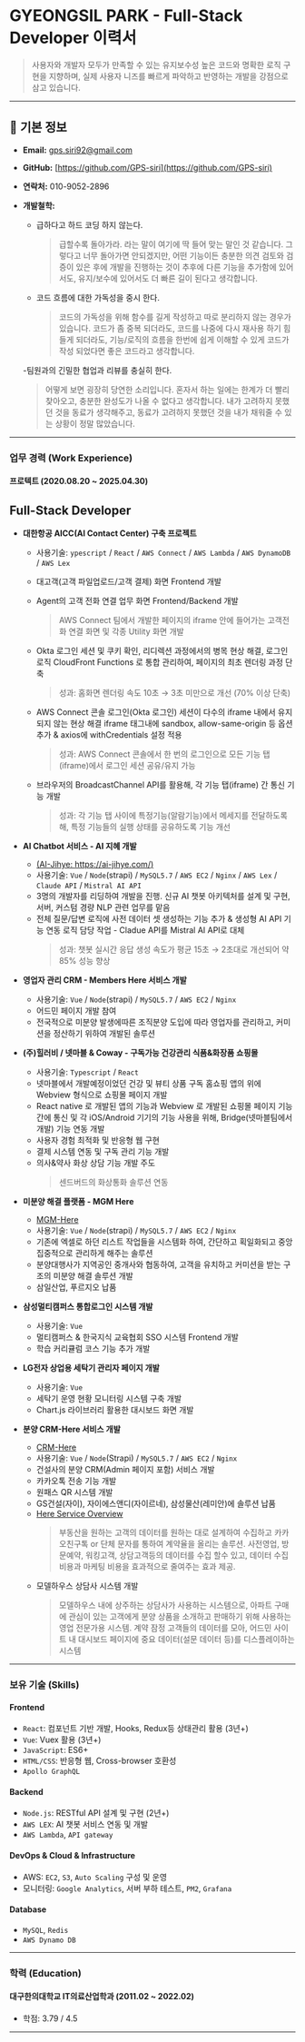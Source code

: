# GYEONGSIL PARK - Full-Stack Developer 이력서

> 사용자와 개발자 모두가 만족할 수 있는 유지보수성 높은 코드와 명확한 로직 구현을 지향하며, 실제 사용자 니즈를 빠르게 파악하고 반영하는 개발을 강점으로 삼고 있습니다.

---

## 👤 **기본 정보**

- **Email:** [gps.siri92@gmail.com](mailto:gps.siri92@gmail.com)
- **GitHub:** [https://github.com/GPS-siri](https://github.com/GPS-siri)
- **연락처:** 010-9052-2896

- **개발철학:**

  - 급하다고 하드 코딩 하지 않는다.

    > 급할수록 돌아가라. 라는 말이 여기에 딱 들어 맞는 말인 것 같습니다. 그렇다고 너무 돌아가면 안되겠지만, 어떤 기능이든 충분한 의견 검토와 검증이 있은 후에 개발을 진행하는 것이 추후에 다른 기능을 추가함에 있어서도, 유지/보수에 있어서도 더 빠른 길이 된다고 생각합니다.

  - 코드 흐름에 대한 가독성을 중시 한다.
    > 코드의 가독성을 위해 함수를 길게 작성하고 따로 분리하지 않는 경우가 있습니다. 코드가 좀 중복 되더라도, 코드를 나중에 다시 재사용 하기 힘들게 되더라도, 기능/로직의 흐름을 한번에 쉽게 이해할 수 있게 코드가 작성 되었다면 좋은 코드라고 생각합니다.

  -팀원과의 긴밀한 협업과 리뷰를 충실히 한다.

  > 어떻게 보면 굉장히 당연한 소리입니다. 혼자서 하는 일에는 한계가 더 빨리 찾아오고, 충분한 완성도가 나올 수 없다고 생각합니다. 내가 고려하지 못했던 것을 동료가 생각해주고, 동료가 고려하지 못했던 것을 내가 채워줄 수 있는 상황이 정말 많았습니다.

---

### **업무 경력 (Work Experience)**

#### 프로텍트 (2020.08.20 ~ 2025.04.30)

## **Full-Stack Developer**

- **대한항공 AICC(AI Contact Center) 구축 프로젝트**

  - 사용기술: `ypescript` / `React` / `AWS Connect` / `AWS Lambda` / `AWS DynamoDB` / `AWS Lex`
  - 대고객(고객 파일업로드/고객 결제) 화면 Frontend 개발
  - Agent의 고객 전화 연결 업무 화면 Frontend/Backend 개발
    > AWS Connect 팀에서 개발한 페이지의 iframe 안에 들어가는 고객전화 연결 화면 및 각종 Utility 화면 개발
  - Okta 로그인 세션 및 쿠키 확인, 리디렉션 과정에서의 병목 현상 해결, 로그인 로직 CloudFront Functions 로 통합 관리하여, 페이지의 최초 렌더링 과정 단축

    > 성과: 홈화면 렌더링 속도 10초 → 3초 미만으로 개선 (70% 이상 단축)

  - AWS Connect 콘솔 로그인(Okta 로그인) 세션이 다수의 iframe 내에서 유지되지 않는 현상 해결
    iframe 태그내에 sandbox, allow-same-origin 등 옵션 추가 & axios에 withCredentials 설정 적용

    > 성과: AWS Connect 콘솔에서 한 번의 로그인으로 모든 기능 탭(iframe)에서 로그인 세션 공유/유지 가능

  - 브라우저의 BroadcastChannel API를 활용해, 각 기능 탭(iframe) 간 통신 기능 개발
    > 성과: 각 기능 탭 사이에 특정기능(알람기능)에서 메세지를 전달하도록 해, 특정 기능들의 실행 상태를 공유하도록 기능 개선

- **AI Chatbot 서비스 - AI 지혜 개발**

  - [(AI-Jihye: https://ai-jihye.com/)](https://ai-jihye.com/)
  - 사용기술: `Vue` / `Node`(strapi) / `MySQL5.7` / `AWS EC2` / `Nginx` / `AWS Lex` / `Claude API` / `Mistral AI API`
  - 3명의 개발자를 리딩하여 개발을 진행. 신규 AI 챗봇 아키텍처를 설계 및 구현, 서버, 커스텀 경량 NLP 관련 업무를 맡음
  - 전체 질문/답변 로직에 사전 데이터 셋 생성하는 기능 추가 & 생성형 AI API 기능 연동 로직 담당 작업 - Cladue API를 Mistral AI API로 대체
    > 성과: 챗봇 실시간 응답 생성 속도가 평균 15초 → 2초대로 개선되어 약 85% 성능 향상

- **영업자 관리 CRM - Members Here 서비스 개발**

  - 사용기술: `Vue` / `Node`(strapi) / `MySQL5.7` / `AWS EC2` / `Nginx`
  - 어드민 페이지 개발 참여
  - 전국적으로 미분양 발생에따른 조직분양 도입에 따라 영업자를 관리하고, 커미션을 정산하기 위하여 개발된 솔루션

- **(주)힐러비 / 넷마블 & Coway - 구독가능 건강관리 식품&화장품 쇼핑몰**

  - 사용기술: `Typescript` / `React`
  - 넷마블에서 개발예정이었던 건강 및 뷰티 상품 구독 홈쇼핑 앱의 위에 Webview 형식으로 쇼핑몰 페이지 개발
  - React native 로 개발된 앱의 기능과 Webview 로 개발된 쇼핑몰 페이지 기능 간에 통신 및 각 iOS/Android 기기의 기능 사용을 위해, Bridge(넷마블팀에서 개발) 기능 연동 개발
  - 사용자 경험 최적화 및 반응형 웹 구현
  - 결제 시스템 연동 및 구독 관리 기능 개발
  - 의사&약사 화상 상담 기능 개발 주도
    > 센드버드의 화상통화 솔루션 연동

- **미분양 해결 플랫폼 - MGM Here**

  - [MGM-Here](https://www.mgm-here.com)
  - 사용기술: `Vue` / `Node`(strapi) / `MySQL5.7` / `AWS EC2` / `Nginx`
  - 기존에 엑셀로 하던 리스트 작업들을 시스템화 하여, 간단하고 획일화되고 중앙집중적으로 관리하게 해주는 솔루션
  - 분양대행사가 지역공인 중개사와 협동하여, 고객을 유치하고 커미션을 받는 구조의 미분양 해결 솔루션 개발
  - 삼일산업, 푸르지오 납품

- **삼성멀티캠퍼스 통합로그인 시스템 개발**

  - 사용기술: `Vue`
  - 멀티캠퍼스 & 한국지식 교육협회 SSO 시스템 Frontend 개발
  - 학습 커리큘럼 코스 기능 추가 개발

- **LG전자 상업용 세탁기 관리자 페이지 개발**

  - 사용기술: `Vue`
  - 세탁기 운영 현황 모니터링 시스템 구축 개발
  - Chart.js 라이브러리 활용한 대시보드 화면 개발

- **분양 CRM-Here 서비스 개발**

  - [CRM-Here](https://here.re.kr)
  - 사용기술: `Vue` / `Node`(Strapi) / `MySQL5.7` / `AWS EC2` / `Nginx`
  - 건설사의 분양 CRM(Admin 페이지 포함) 서비스 개발
  - 카카오톡 전송 기능 개발
  - 원패스 QR 시스템 개발
  - GS건설(자이), 자이에스앤디(자이르네), 삼성물산(레미안)에 솔루션 납품
  - [Here Service Overview](https://here.re.kr/here_service_211105.pdf)
    > 부동산을 원하는 고객의 데이터를 원하는 대로 설계하여 수집하고 카카오친구톡 or 단체 문자를 통하여 계약율을 올리는 솔루션. 사전영업, 방문예약, 워킹고객, 상담고객등의 데이터를 수집 할수 있고, 데이터 수집 비용과 마케팅 비용을 효과적으로 줄여주는 효과 제공.
  - 모델하우스 상담사 시스템 개발
    > 모델하우스 내에 상주하는 상담사가 사용하는 시스템으로, 아파트 구매에 관심이 있는 고객에게 분양 상품을 소개하고 판매하기 위해 사용하는 영업 전문가용 시스템. 계약 잠정 고객들의 데이터를 모아, 어드민 사이트 내 대시보드 페이지에 중요 데이터(설문 데이터 등)를 디스플레이하는 시스템

---

### **보유 기술 (Skills)**

#### Frontend

- `React`: 컴포넌트 기반 개발, Hooks, Redux등 상태관리 활용 (3년+)
- `Vue`: Vuex 활용 (3년+)
- `JavaScript`: ES6+
- `HTML/CSS`: 반응형 웹, Cross-browser 호환성
- `Apollo GraphQL`

#### Backend

- `Node.js`: RESTful API 설계 및 구현 (2년+)
- `AWS LEX`: AI 챗봇 서비스 연동 및 개발
- `AWS Lambda`, `API gateway`

#### DevOps & Cloud & Infrastructure

- AWS: `EC2`, `S3`, `Auto Scaling` 구성 및 운영
- 모니터링: `Google Analytics`, 서버 부하 테스트, `PM2`, `Grafana`

#### Database

- `MySQL`, `Redis`
- `AWS Dynamo DB`

---

### **학력 (Education)**

#### 대구한의대학교 IT의료산업학과 (2011.02 ~ 2022.02)

- 학점: 3.79 / 4.5

---
